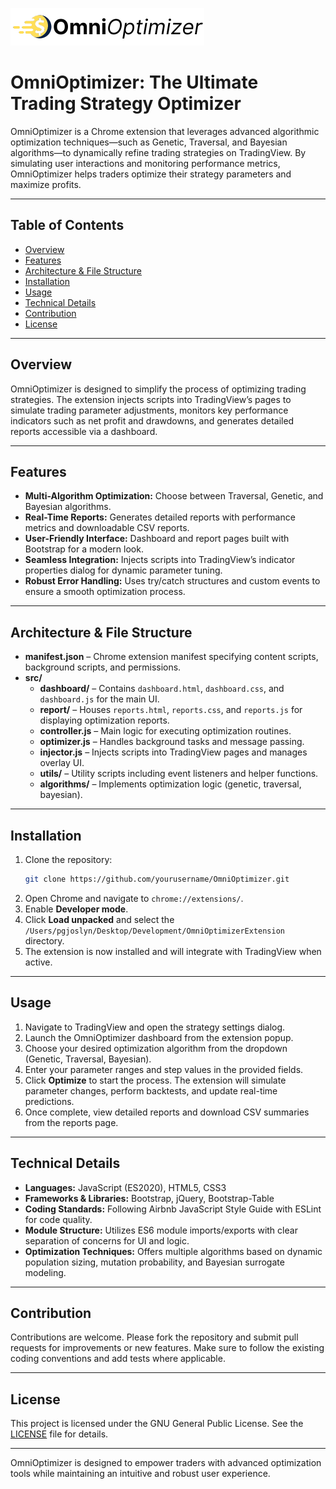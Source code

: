 ![OmniOptimizer Logo](/images/icons/OmniOptimizerLogo.png)

# OmniOptimizer: The Ultimate Trading Strategy Optimizer

OmniOptimizer is a Chrome extension that leverages advanced algorithmic optimization techniques—such as Genetic, Traversal, and Bayesian algorithms—to dynamically refine trading strategies on TradingView. By simulating user interactions and monitoring performance metrics, OmniOptimizer helps traders optimize their strategy parameters and maximize profits.

---

## Table of Contents

- [Overview](#overview)
- [Features](#features)
- [Architecture & File Structure](#architecture--file-structure)
- [Installation](#installation)
- [Usage](#usage)
- [Technical Details](#technical-details)
- [Contribution](#contribution)
- [License](#license)

---

## Overview

OmniOptimizer is designed to simplify the process of optimizing trading strategies. The extension injects scripts into TradingView’s pages to simulate trading parameter adjustments, monitors key performance indicators such as net profit and drawdowns, and generates detailed reports accessible via a dashboard.

---

## Features

- **Multi-Algorithm Optimization:** Choose between Traversal, Genetic, and Bayesian algorithms.
- **Real-Time Reports:** Generates detailed reports with performance metrics and downloadable CSV reports.
- **User-Friendly Interface:** Dashboard and report pages built with Bootstrap for a modern look.
- **Seamless Integration:** Injects scripts into TradingView’s indicator properties dialog for dynamic parameter tuning.
- **Robust Error Handling:** Uses try/catch structures and custom events to ensure a smooth optimization process.

---

## Architecture & File Structure

- **manifest.json** – Chrome extension manifest specifying content scripts, background scripts, and permissions.
- **src/**
  - **dashboard/** – Contains `dashboard.html`, `dashboard.css`, and `dashboard.js` for the main UI.
  - **report/** – Houses `reports.html`, `reports.css`, and `reports.js` for displaying optimization reports.
  - **controller.js** – Main logic for executing optimization routines.
  - **optimizer.js** – Handles background tasks and message passing.
  - **injector.js** – Injects scripts into TradingView pages and manages overlay UI.
  - **utils/** – Utility scripts including event listeners and helper functions.
  - **algorithms/** – Implements optimization logic (genetic, traversal, bayesian).

---

## Installation

1. Clone the repository:
   ```bash
   git clone https://github.com/yourusername/OmniOptimizer.git
   ```
2. Open Chrome and navigate to `chrome://extensions/`.
3. Enable **Developer mode**.
4. Click **Load unpacked** and select the `/Users/pgjoslyn/Desktop/Development/OmniOptimizerExtension` directory.
5. The extension is now installed and will integrate with TradingView when active.

---

## Usage

1. Navigate to TradingView and open the strategy settings dialog.
2. Launch the OmniOptimizer dashboard from the extension popup.
3. Choose your desired optimization algorithm from the dropdown (Genetic, Traversal, Bayesian).
4. Enter your parameter ranges and step values in the provided fields.
5. Click **Optimize** to start the process. The extension will simulate parameter changes, perform backtests, and update real-time predictions.
6. Once complete, view detailed reports and download CSV summaries from the reports page.

---

## Technical Details

- **Languages:** JavaScript (ES2020), HTML5, CSS3
- **Frameworks & Libraries:** Bootstrap, jQuery, Bootstrap-Table
- **Coding Standards:** Following Airbnb JavaScript Style Guide with ESLint for code quality.
- **Module Structure:** Utilizes ES6 module imports/exports with clear separation of concerns for UI and logic.
- **Optimization Techniques:** Offers multiple algorithms based on dynamic population sizing, mutation probability, and Bayesian surrogate modeling.

---

## Contribution

Contributions are welcome. Please fork the repository and submit pull requests for improvements or new features. Make sure to follow the existing coding conventions and add tests where applicable.

---

## License

This project is licensed under the GNU General Public License. See the [LICENSE](LICENSE) file for details.

---

OmniOptimizer is designed to empower traders with advanced optimization tools while maintaining an intuitive and robust user experience.
